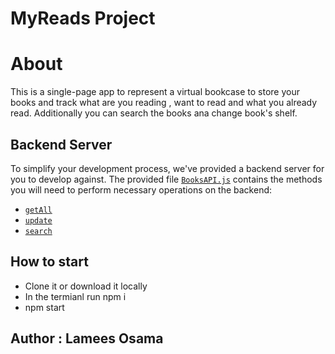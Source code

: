 # MyReads Project

# About

This is a single-page app to represent a virtual bookcase to store your books and track what are you reading , want to read and what you already read.
Additionally you can search the books ana change book's shelf.

## Backend Server

To simplify your development process, we've provided a backend server for you to develop against. The provided file [`BooksAPI.js`](src/BooksAPI.js) contains the methods you will need to perform necessary operations on the backend:

- [`getAll`](#getall)
- [`update`](#update)
- [`search`](#search)

## How to start

- Clone it or download it locally
- In the termianl run npm i
- npm start

## Author : Lamees Osama
